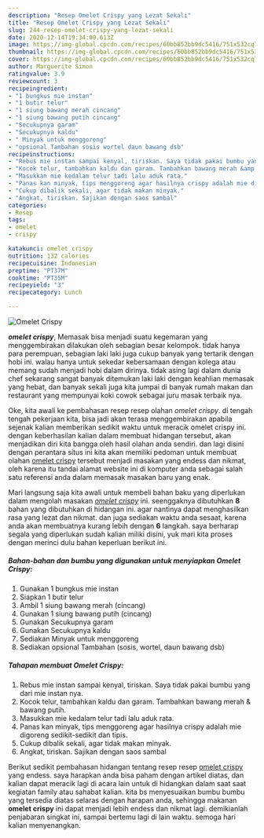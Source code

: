 ```yaml
---
description: "Resep Omelet Crispy yang Lezat Sekali"
title: "Resep Omelet Crispy yang Lezat Sekali"
slug: 244-resep-omelet-crispy-yang-lezat-sekali
date: 2020-12-14T19:34:00.613Z
image: https://img-global.cpcdn.com/recipes/60bb852bb9dc5416/751x532cq70/omelet-crispy-foto-resep-utama.jpg
thumbnail: https://img-global.cpcdn.com/recipes/60bb852bb9dc5416/751x532cq70/omelet-crispy-foto-resep-utama.jpg
cover: https://img-global.cpcdn.com/recipes/60bb852bb9dc5416/751x532cq70/omelet-crispy-foto-resep-utama.jpg
author: Marguerite Simon
ratingvalue: 3.9
reviewcount: 3
recipeingredient:
- "1 bungkus mie instan"
- "1 butir telur"
- "1 siung bawang merah cincang"
- "1 siung bawang putih cincang"
- "Secukupnya garam"
- "Secukupnya kaldu"
- " Minyak untuk menggoreng"
- "opsional Tambahan sosis wortel daun bawang dsb"
recipeinstructions:
- "Rebus mie instan sampai kenyal, tiriskan. Saya tidak pakai bumbu yang dari mie instan nya."
- "Kocok telur, tambahkan kaldu dan garam. Tambahkan bawang merah &amp; bawang putih."
- "Masukkan mie kedalam telur tadi lalu aduk rata."
- "Panas kan minyak, tips menggoreng agar hasilnya crispy adalah mie digoreng sedikit-sedikit dan tipis."
- "Cukup dibalik sekali, agar tidak makan minyak."
- "Angkat, tiriskan. Sajikan dengan saos sambal"
categories:
- Resep
tags:
- omelet
- crispy

katakunci: omelet crispy 
nutrition: 132 calories
recipecuisine: Indonesian
preptime: "PT37M"
cooktime: "PT35M"
recipeyield: "3"
recipecategory: Lunch

---
```



![Omelet Crispy](https://img-global.cpcdn.com/recipes/60bb852bb9dc5416/751x532cq70/omelet-crispy-foto-resep-utama.jpg)

<b><i>omelet crispy</i></b>, Memasak bisa menjadi suatu kegemaran yang menggembirakan dilakukan oleh sebagian besar kelompok. tidak hanya para perempuan, sebagian laki laki juga cukup banyak yang tertarik dengan hobi ini. walau hanya untuk sekedar kebersamaan dengan kolega atau memang sudah menjadi hobi dalam dirinya. tidak asing lagi dalam dunia chef sekarang sangat banyak ditemukan laki laki dengan keahlian memasak yang hebat, dan banyak sekali juga kita jumpai di banyak rumah makan dan restaurant yang mempunyai koki cowok sebagai juru masak terbaik nya.



Oke, kita awali ke pembahasan resep resep olahan <i>omelet crispy</i>. di tengah tengah pekerjaan kita, bisa jadi akan terasa menggembirakan apabila sejenak kalian memberikan sedikit waktu untuk meracik omelet crispy ini. dengan keberhasilan kalian dalam membuat hidangan tersebut, akan menjadikan diri kita bangga oleh hasil olahan anda sendiri. dan lagi disini dengan perantara situs ini kita akan memiliki pedoman untuk membuat olahan <u>omelet crispy</u> tersebut menjadi masakan yang endess dan nikmat, oleh karena itu tandai alamat website ini di komputer anda sebagai salah satu referensi anda dalam memasak masakan baru yang enak.


Mari langsung saja kita awali untuk membeli bahan baku yang diperlukan dalam mengolah masakan <u><i>omelet crispy</i></u> ini. seenggaknya dibutuhkan <b>8</b> bahan yang dibutuhkan di hidangan ini. agar nantinya dapat menghasilkan rasa yang lezat dan nikmat. dan juga sediakan waktu anda sesaat, karena anda akan membuatnya kurang lebih dengan <b>6</b> langkah. saya berharap segala yang diperlukan sudah kalian miliki disini, yuk mari kita proses dengan merinci dulu bahan keperluan berikut ini.

<!--inarticleads1-->

##### Bahan-bahan dan bumbu yang digunakan untuk menyiapkan Omelet Crispy:

1. Gunakan 1 bungkus mie instan
1. Siapkan 1 butir telur
1. Ambil 1 siung bawang merah (cincang)
1. Gunakan 1 siung bawang putih (cincang)
1. Gunakan Secukupnya garam
1. Gunakan Secukupnya kaldu
1. Sediakan  Minyak untuk menggoreng
1. Sediakan opsional Tambahan (sosis, wortel, daun bawang dsb)




<!--inarticleads2-->

##### Tahapan membuat Omelet Crispy:

1. Rebus mie instan sampai kenyal, tiriskan. Saya tidak pakai bumbu yang dari mie instan nya.
1. Kocok telur, tambahkan kaldu dan garam. Tambahkan bawang merah &amp; bawang putih.
1. Masukkan mie kedalam telur tadi lalu aduk rata.
1. Panas kan minyak, tips menggoreng agar hasilnya crispy adalah mie digoreng sedikit-sedikit dan tipis.
1. Cukup dibalik sekali, agar tidak makan minyak.
1. Angkat, tiriskan. Sajikan dengan saos sambal




Berikut sedikit pembahasan hidangan tentang resep resep <u>omelet crispy</u> yang endess. saya harapkan anda bisa paham dengan artikel diatas, dan kalian dapat meracik lagi di acara lain untuk di hidangkan dalam saat saat kegiatan family atau sahabat kalian. kita bs menyesuaikan bumbu bumbu yang tersedia diatas selaras dengan harapan anda, sehingga makanan <b>omelet crispy</b> ini dapat menjadi lebih endess dan nikmat lagi. demikianlah penjabaran singkat ini, sampai bertemu lagi di lain waktu. semoga hari kalian menyenangkan.
